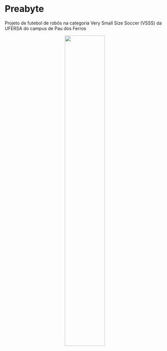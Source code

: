 # Preabyte
Projeto de futebol de robôs na categoria Very Small Size Soccer (VSSS) da UFERSA do campus de Pau dos Ferros

<p align="center">
<img src="https://github.com/user-attachments/assets/c0ee960a-faaf-426c-b49e-ecccc392d14f" width=50% height=50%>
</p>
